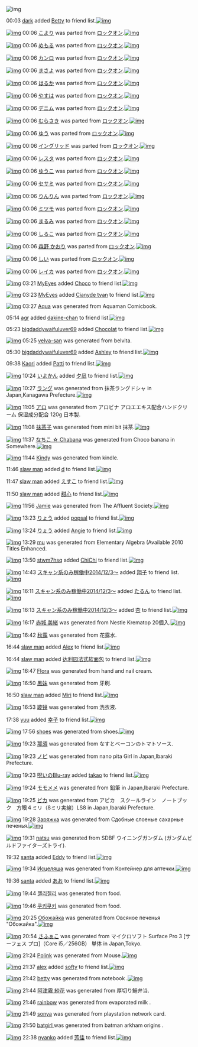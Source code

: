 ![img](http://gdrive-cdn.herokuapp.com/537b65a5bc09f0000721dda7/512px-barcode.png)

00:03 [dark](http://www.barcodekanojo.com/user/444936/dark) added [Betty](http://www.barcodekanojo.com/kanojo/830254/Betty) to friend list.[![img](http://www.deviantsart.com/m3aiim.png)](http://www.barcodekanojo.com/kanojo/830254/Betty) 

[![img](http://www.deviantsart.com/3ub541k.png)](http://www.barcodekanojo.com/kanojo/625909/%E3%81%93%E3%82%88%E3%82%8A) 00:06 [こより](http://www.barcodekanojo.com/kanojo/625909/%E3%81%93%E3%82%88%E3%82%8A) was parted from [ロックオン](http://www.barcodekanojo.com/kanojo/625909/%E3%81%93%E3%82%88%E3%82%8A).[![img](http://www.deviantsart.com/2musf1g.jpeg)](http://www.barcodekanojo.com/user/241643/%E3%83%AD%E3%83%83%E3%82%AF%E3%82%AA%E3%83%B3) 

[![img](http://www.deviantsart.com/30mdh9m.png)](http://www.barcodekanojo.com/kanojo/88321/%E3%82%81%E3%82%82%E3%82%8B) 00:06 [めもる](http://www.barcodekanojo.com/kanojo/88321/%E3%82%81%E3%82%82%E3%82%8B) was parted from [ロックオン](http://www.barcodekanojo.com/kanojo/88321/%E3%82%81%E3%82%82%E3%82%8B).[![img](http://www.deviantsart.com/2musf1g.jpeg)](http://www.barcodekanojo.com/user/241643/%E3%83%AD%E3%83%83%E3%82%AF%E3%82%AA%E3%83%B3) 

[![img](http://www.deviantsart.com/3r18esp.png)](http://www.barcodekanojo.com/kanojo/2524501/%E3%82%AB%E3%83%B3%E3%83%AD) 00:06 [カンロ](http://www.barcodekanojo.com/kanojo/2524501/%E3%82%AB%E3%83%B3%E3%83%AD) was parted from [ロックオン](http://www.barcodekanojo.com/kanojo/2524501/%E3%82%AB%E3%83%B3%E3%83%AD).[![img](http://www.deviantsart.com/2musf1g.jpeg)](http://www.barcodekanojo.com/user/241643/%E3%83%AD%E3%83%83%E3%82%AF%E3%82%AA%E3%83%B3) 

[![img](http://www.deviantsart.com/3hk5s54.png)](http://www.barcodekanojo.com/kanojo/2535292/%E3%81%BE%E3%81%95%E3%82%88) 00:06 [まさよ](http://www.barcodekanojo.com/kanojo/2535292/%E3%81%BE%E3%81%95%E3%82%88) was parted from [ロックオン](http://www.barcodekanojo.com/kanojo/2535292/%E3%81%BE%E3%81%95%E3%82%88).[![img](http://www.deviantsart.com/2musf1g.jpeg)](http://www.barcodekanojo.com/user/241643/%E3%83%AD%E3%83%83%E3%82%AF%E3%82%AA%E3%83%B3) 

[![img](http://www.deviantsart.com/dui659.png)](http://www.barcodekanojo.com/kanojo/2535294/%E3%81%AF%E3%82%8B%E3%81%8B) 00:06 [はるか](http://www.barcodekanojo.com/kanojo/2535294/%E3%81%AF%E3%82%8B%E3%81%8B) was parted from [ロックオン](http://www.barcodekanojo.com/kanojo/2535294/%E3%81%AF%E3%82%8B%E3%81%8B).[![img](http://www.deviantsart.com/2musf1g.jpeg)](http://www.barcodekanojo.com/user/241643/%E3%83%AD%E3%83%83%E3%82%AF%E3%82%AA%E3%83%B3) 

[![img](http://www.deviantsart.com/kappj5.png)](http://www.barcodekanojo.com/kanojo/2823398/%E3%82%84%E3%81%99%E3%81%AF) 00:06 [やすは](http://www.barcodekanojo.com/kanojo/2823398/%E3%82%84%E3%81%99%E3%81%AF) was parted from [ロックオン](http://www.barcodekanojo.com/kanojo/2823398/%E3%82%84%E3%81%99%E3%81%AF).[![img](http://www.deviantsart.com/2musf1g.jpeg)](http://www.barcodekanojo.com/user/241643/%E3%83%AD%E3%83%83%E3%82%AF%E3%82%AA%E3%83%B3) 

[![img](http://www.deviantsart.com/p4i6p2.png)](http://www.barcodekanojo.com/kanojo/2812451/%E3%83%87%E3%83%8B%E3%83%A0) 00:06 [デニム](http://www.barcodekanojo.com/kanojo/2812451/%E3%83%87%E3%83%8B%E3%83%A0) was parted from [ロックオン](http://www.barcodekanojo.com/kanojo/2812451/%E3%83%87%E3%83%8B%E3%83%A0).[![img](http://www.deviantsart.com/2musf1g.jpeg)](http://www.barcodekanojo.com/user/241643/%E3%83%AD%E3%83%83%E3%82%AF%E3%82%AA%E3%83%B3) 

[![img](http://www.deviantsart.com/1l1hk7r.png)](http://www.barcodekanojo.com/kanojo/2768298/%E3%82%80%E3%82%89%E3%81%95%E3%81%8D) 00:06 [むらさき](http://www.barcodekanojo.com/kanojo/2768298/%E3%82%80%E3%82%89%E3%81%95%E3%81%8D) was parted from [ロックオン](http://www.barcodekanojo.com/kanojo/2768298/%E3%82%80%E3%82%89%E3%81%95%E3%81%8D).[![img](http://www.deviantsart.com/2musf1g.jpeg)](http://www.barcodekanojo.com/user/241643/%E3%83%AD%E3%83%83%E3%82%AF%E3%82%AA%E3%83%B3) 

[![img](http://www.deviantsart.com/19amhf3.png)](http://www.barcodekanojo.com/kanojo/2989075/%E3%82%86%E3%81%86) 00:06 [ゆう](http://www.barcodekanojo.com/kanojo/2989075/%E3%82%86%E3%81%86) was parted from [ロックオン](http://www.barcodekanojo.com/kanojo/2989075/%E3%82%86%E3%81%86).[![img](http://www.deviantsart.com/2musf1g.jpeg)](http://www.barcodekanojo.com/user/241643/%E3%83%AD%E3%83%83%E3%82%AF%E3%82%AA%E3%83%B3) 

[![img](http://www.deviantsart.com/3bntavo.png)](http://www.barcodekanojo.com/kanojo/2439918/%E3%82%A4%E3%83%B3%E3%82%B0%E3%83%AA%E3%83%83%E3%83%89) 00:06 [イングリッド](http://www.barcodekanojo.com/kanojo/2439918/%E3%82%A4%E3%83%B3%E3%82%B0%E3%83%AA%E3%83%83%E3%83%89) was parted from [ロックオン](http://www.barcodekanojo.com/kanojo/2439918/%E3%82%A4%E3%83%B3%E3%82%B0%E3%83%AA%E3%83%83%E3%83%89).[![img](http://www.deviantsart.com/2musf1g.jpeg)](http://www.barcodekanojo.com/user/241643/%E3%83%AD%E3%83%83%E3%82%AF%E3%82%AA%E3%83%B3) 

[![img](http://www.deviantsart.com/1p6e0s2.png)](http://www.barcodekanojo.com/kanojo/2500025/%E3%83%AC%E3%82%B9%E3%82%BF) 00:06 [レスタ](http://www.barcodekanojo.com/kanojo/2500025/%E3%83%AC%E3%82%B9%E3%82%BF) was parted from [ロックオン](http://www.barcodekanojo.com/kanojo/2500025/%E3%83%AC%E3%82%B9%E3%82%BF).[![img](http://www.deviantsart.com/2musf1g.jpeg)](http://www.barcodekanojo.com/user/241643/%E3%83%AD%E3%83%83%E3%82%AF%E3%82%AA%E3%83%B3) 

[![img](http://www.deviantsart.com/3i5gkor.png)](http://www.barcodekanojo.com/kanojo/2818985/%E3%82%86%E3%81%86%E3%81%93) 00:06 [ゆうこ](http://www.barcodekanojo.com/kanojo/2818985/%E3%82%86%E3%81%86%E3%81%93) was parted from [ロックオン](http://www.barcodekanojo.com/kanojo/2818985/%E3%82%86%E3%81%86%E3%81%93).[![img](http://www.deviantsart.com/2musf1g.jpeg)](http://www.barcodekanojo.com/user/241643/%E3%83%AD%E3%83%83%E3%82%AF%E3%82%AA%E3%83%B3) 

[![img](http://www.deviantsart.com/a154nq.png)](http://www.barcodekanojo.com/kanojo/2807463/%E3%82%BB%E3%82%B5%E3%83%9F) 00:06 [セサミ](http://www.barcodekanojo.com/kanojo/2807463/%E3%82%BB%E3%82%B5%E3%83%9F) was parted from [ロックオン](http://www.barcodekanojo.com/kanojo/2807463/%E3%82%BB%E3%82%B5%E3%83%9F).[![img](http://www.deviantsart.com/2musf1g.jpeg)](http://www.barcodekanojo.com/user/241643/%E3%83%AD%E3%83%83%E3%82%AF%E3%82%AA%E3%83%B3) 

[![img](http://www.deviantsart.com/16snuk0.png)](http://www.barcodekanojo.com/kanojo/2819354/%E3%82%8A%E3%82%93%E3%82%8A%E3%82%93) 00:06 [りんりん](http://www.barcodekanojo.com/kanojo/2819354/%E3%82%8A%E3%82%93%E3%82%8A%E3%82%93) was parted from [ロックオン](http://www.barcodekanojo.com/kanojo/2819354/%E3%82%8A%E3%82%93%E3%82%8A%E3%82%93).[![img](http://www.deviantsart.com/2musf1g.jpeg)](http://www.barcodekanojo.com/user/241643/%E3%83%AD%E3%83%83%E3%82%AF%E3%82%AA%E3%83%B3) 

[![img](http://www.deviantsart.com/17pg06a.png)](http://www.barcodekanojo.com/kanojo/2520483/%E3%83%9F%E3%83%84%E3%83%A2) 00:06 [ミツモ](http://www.barcodekanojo.com/kanojo/2520483/%E3%83%9F%E3%83%84%E3%83%A2) was parted from [ロックオン](http://www.barcodekanojo.com/kanojo/2520483/%E3%83%9F%E3%83%84%E3%83%A2).[![img](http://www.deviantsart.com/2musf1g.jpeg)](http://www.barcodekanojo.com/user/241643/%E3%83%AD%E3%83%83%E3%82%AF%E3%82%AA%E3%83%B3) 

[![img](http://www.deviantsart.com/28qdd41.png)](http://www.barcodekanojo.com/kanojo/2532654/%E3%81%BE%E3%82%8B%E3%81%BF) 00:06 [まるみ](http://www.barcodekanojo.com/kanojo/2532654/%E3%81%BE%E3%82%8B%E3%81%BF) was parted from [ロックオン](http://www.barcodekanojo.com/kanojo/2532654/%E3%81%BE%E3%82%8B%E3%81%BF).[![img](http://www.deviantsart.com/2musf1g.jpeg)](http://www.barcodekanojo.com/user/241643/%E3%83%AD%E3%83%83%E3%82%AF%E3%82%AA%E3%83%B3) 

[![img](http://www.deviantsart.com/1dfjiml.png)](http://www.barcodekanojo.com/kanojo/265551/%E3%81%97%E3%82%8B%E3%81%93) 00:06 [しるこ](http://www.barcodekanojo.com/kanojo/265551/%E3%81%97%E3%82%8B%E3%81%93) was parted from [ロックオン](http://www.barcodekanojo.com/kanojo/265551/%E3%81%97%E3%82%8B%E3%81%93).[![img](http://www.deviantsart.com/2musf1g.jpeg)](http://www.barcodekanojo.com/user/241643/%E3%83%AD%E3%83%83%E3%82%AF%E3%82%AA%E3%83%B3) 

[![img](http://www.deviantsart.com/qfrkag.png)](http://www.barcodekanojo.com/kanojo/85122/%E6%A3%AE%E9%87%8E%20%E3%81%8B%E3%81%8A%E3%82%8A) 00:06 [森野 かおり](http://www.barcodekanojo.com/kanojo/85122/%E6%A3%AE%E9%87%8E%20%E3%81%8B%E3%81%8A%E3%82%8A) was parted from [ロックオン](http://www.barcodekanojo.com/kanojo/85122/%E6%A3%AE%E9%87%8E%20%E3%81%8B%E3%81%8A%E3%82%8A).[![img](http://www.deviantsart.com/2musf1g.jpeg)](http://www.barcodekanojo.com/user/241643/%E3%83%AD%E3%83%83%E3%82%AF%E3%82%AA%E3%83%B3) 

[![img](http://www.deviantsart.com/35t2in7.png)](http://www.barcodekanojo.com/kanojo/2369435/%E3%81%97%E3%81%84) 00:06 [しい](http://www.barcodekanojo.com/kanojo/2369435/%E3%81%97%E3%81%84) was parted from [ロックオン](http://www.barcodekanojo.com/kanojo/2369435/%E3%81%97%E3%81%84).[![img](http://www.deviantsart.com/2musf1g.jpeg)](http://www.barcodekanojo.com/user/241643/%E3%83%AD%E3%83%83%E3%82%AF%E3%82%AA%E3%83%B3) 

[![img](http://www.deviantsart.com/22n6c86.png)](http://www.barcodekanojo.com/kanojo/2361226/%E3%83%AC%E3%82%A4%E3%82%AB) 00:06 [レイカ](http://www.barcodekanojo.com/kanojo/2361226/%E3%83%AC%E3%82%A4%E3%82%AB) was parted from [ロックオン](http://www.barcodekanojo.com/kanojo/2361226/%E3%83%AC%E3%82%A4%E3%82%AB).[![img](http://www.deviantsart.com/2musf1g.jpeg)](http://www.barcodekanojo.com/user/241643/%E3%83%AD%E3%83%83%E3%82%AF%E3%82%AA%E3%83%B3) 

[![img](http://www.deviantsart.com/16qmqpj.jpeg)](http://www.barcodekanojo.com/user/445543/MyEyes) 03:21 [MyEyes](http://www.barcodekanojo.com/user/445543/MyEyes) added [Choco](http://www.barcodekanojo.com/kanojo/1234432/Choco) to friend list.[![img](http://www.deviantsart.com/fnqngc.png)](http://www.barcodekanojo.com/kanojo/1234432/Choco) 

[![img](http://www.deviantsart.com/16qmqpj.jpeg)](http://www.barcodekanojo.com/user/445543/MyEyes) 03:23 [MyEyes](http://www.barcodekanojo.com/user/445543/MyEyes) added [Cianyde tyan](http://www.barcodekanojo.com/kanojo/2554983/Cianyde%20tyan) to friend list.[![img](http://www.deviantsart.com/7thjl4.png)](http://www.barcodekanojo.com/kanojo/2554983/Cianyde%20tyan) 

[![img](http://www.deviantsart.com/1prrtd4.png)](http://www.barcodekanojo.com/kanojo/3191656/Aqua) 03:27 [Aqua](http://www.barcodekanojo.com/kanojo/3191656/Aqua) was generated from Aquaman Comicbook.

05:14 [agr](http://www.barcodekanojo.com/user/499692/agr) added [dakine-chan](http://www.barcodekanojo.com/kanojo/2531634/dakine-chan) to friend list.[![img](http://www.deviantsart.com/24l9mqf.png)](http://www.barcodekanojo.com/kanojo/2531634/dakine-chan) 

05:23 [bigdaddywaifuluver69](http://www.barcodekanojo.com/user/499693/bigdaddywaifuluver69) added [Chocolat](http://www.barcodekanojo.com/kanojo/3164531/Chocolat) to friend list.[![img](http://www.deviantsart.com/dvjsa0.png)](http://www.barcodekanojo.com/kanojo/3164531/Chocolat) 

[![img](http://www.deviantsart.com/vb30gk.png)](http://www.barcodekanojo.com/kanojo/3191657/velva-san) 05:25 [velva-san](http://www.barcodekanojo.com/kanojo/3191657/velva-san) was generated from belvita.

05:30 [bigdaddywaifuluver69](http://www.barcodekanojo.com/user/499693/bigdaddywaifuluver69) added [Ashley](http://www.barcodekanojo.com/kanojo/3131227/Ashley) to friend list.[![img](http://www.deviantsart.com/i6ver7.png)](http://www.barcodekanojo.com/kanojo/3131227/Ashley) 

09:38 [Kaori](http://www.barcodekanojo.com/user/488427/Kaori) added [Patti](http://www.barcodekanojo.com/kanojo/2109540/Patti) to friend list.[![img](http://www.deviantsart.com/3ep4iaf.png)](http://www.barcodekanojo.com/kanojo/2109540/Patti) 

[![img](http://www.deviantsart.com/3q350kc.jpeg)](http://www.barcodekanojo.com/user/289940/%E3%81%84%E3%82%88%E3%81%8B%E3%82%93) 10:24 [いよかん](http://www.barcodekanojo.com/user/289940/%E3%81%84%E3%82%88%E3%81%8B%E3%82%93) added [夕凪](http://www.barcodekanojo.com/kanojo/3108097/%E5%A4%95%E5%87%AA) to friend list.[![img](http://www.deviantsart.com/15s57m7.png)](http://www.barcodekanojo.com/kanojo/3108097/%E5%A4%95%E5%87%AA) 

[![img](http://www.deviantsart.com/699h77.png)](http://www.barcodekanojo.com/kanojo/3191658/%E3%83%A9%E3%83%B3%E3%82%B0) 10:27 [ラング](http://www.barcodekanojo.com/kanojo/3191658/%E3%83%A9%E3%83%B3%E3%82%B0) was generated from 抹茶ラングドシャ in Japan,Kanagawa Prefecture.[![img](http://www.deviantsart.com/2tod2q4.jpeg)](http://www.barcodekanojo.com/product_images/barcode/6016188/1421198821/%E6%8A%B9%E8%8C%B6%E3%83%A9%E3%83%B3%E3%82%B0%E3%83%89%E3%82%B7%E3%83%A3.jpg) 

[![img](http://www.deviantsart.com/1oo068s.png)](http://www.barcodekanojo.com/kanojo/3191659/%E3%82%A2%E3%83%AD) 11:05 [アロ](http://www.barcodekanojo.com/kanojo/3191659/%E3%82%A2%E3%83%AD) was generated from アロビナ アロエエキス配合ハンドクリーム 保湿成分配合 120g 日本製.

[![img](http://www.deviantsart.com/31vv5am.png)](http://www.barcodekanojo.com/kanojo/3191660/%E6%8A%B9%E8%8C%B6%E5%AD%90) 11:08 [抹茶子](http://www.barcodekanojo.com/kanojo/3191660/%E6%8A%B9%E8%8C%B6%E5%AD%90) was generated from mini bit 抹茶.[![img](http://www.deviantsart.com/ooeee6.jpeg)](http://www.barcodekanojo.com/product_images/barcode/6016190/1421201233/mini%20bit%20%E6%8A%B9%E8%8C%B6.jpg) 

[![img](http://www.deviantsart.com/2lda3cs.png)](http://www.barcodekanojo.com/kanojo/3191661/%E3%81%AA%E3%81%A1%E3%81%93%20%E2%98%86%20Chabana) 11:37 [なちこ ☆ Chabana](http://www.barcodekanojo.com/kanojo/3191661/%E3%81%AA%E3%81%A1%E3%81%93%20%E2%98%86%20Chabana) was generated from Choco banana in Somewhere.[![img](http://www.deviantsart.com/lro5p1.jpeg)](http://www.barcodekanojo.com/product_images/barcode/6016191/1421203018/Choco%20banana.jpg) 

[![img](http://www.deviantsart.com/36klnm0.png)](http://www.barcodekanojo.com/kanojo/3191662/Kindy) 11:44 [Kindy](http://www.barcodekanojo.com/kanojo/3191662/Kindy) was generated from kindle.

11:46 [slaw man](http://www.barcodekanojo.com/user/499678/slaw%20man) added [d](http://www.barcodekanojo.com/kanojo/2973522/d) to friend list.[![img](http://www.deviantsart.com/958v18.png)](http://www.barcodekanojo.com/kanojo/2973522/d) 

11:47 [slaw man](http://www.barcodekanojo.com/user/499678/slaw%20man) added [えすこ](http://www.barcodekanojo.com/kanojo/531127/%E3%81%88%E3%81%99%E3%81%93) to friend list.[![img](http://www.deviantsart.com/2mldlpl.png)](http://www.barcodekanojo.com/kanojo/531127/%E3%81%88%E3%81%99%E3%81%93) 

11:50 [slaw man](http://www.barcodekanojo.com/user/499678/slaw%20man) added [甜心](http://www.barcodekanojo.com/kanojo/1999777/%E7%94%9C%E5%BF%83) to friend list.[![img](http://www.deviantsart.com/2131d7h.png)](http://www.barcodekanojo.com/kanojo/1999777/%E7%94%9C%E5%BF%83) 

[![img](http://www.deviantsart.com/3sq8gln.png)](http://www.barcodekanojo.com/kanojo/3191663/Jamie) 11:56 [Jamie](http://www.barcodekanojo.com/kanojo/3191663/Jamie) was generated from The Affluent Society.[![img](http://www.deviantsart.com/2b6lit1.jpeg)](http://www.barcodekanojo.com/product_images/barcode/6016196/1421204110/The%20Affluent%20Society.jpg) 

[![img](http://www.deviantsart.com/3uepgng.jpeg)](http://www.barcodekanojo.com/user/440386/%E3%82%8A%E3%82%87%E3%81%86) 13:23 [りょう](http://www.barcodekanojo.com/user/440386/%E3%82%8A%E3%82%87%E3%81%86) added [popsal](http://www.barcodekanojo.com/kanojo/2517131/popsal) to friend list.[![img](http://www.deviantsart.com/234p4ta.png)](http://www.barcodekanojo.com/kanojo/2517131/popsal) 

[![img](http://www.deviantsart.com/3uepgng.jpeg)](http://www.barcodekanojo.com/user/440386/%E3%82%8A%E3%82%87%E3%81%86) 13:24 [りょう](http://www.barcodekanojo.com/user/440386/%E3%82%8A%E3%82%87%E3%81%86) added [Angie](http://www.barcodekanojo.com/kanojo/2664810/Angie) to friend list.[![img](http://www.deviantsart.com/324mk82.png)](http://www.barcodekanojo.com/kanojo/2664810/Angie) 

[![img](http://www.deviantsart.com/3metv6e.png)](http://www.barcodekanojo.com/kanojo/3191664/mu) 13:29 [mu](http://www.barcodekanojo.com/kanojo/3191664/mu) was generated from Elementary Algebra (Available 2010 Titles Enhanced.

[![img](http://www.deviantsart.com/381ktb3.jpeg)](http://www.barcodekanojo.com/user/499700/stwm7hsq) 13:50 [stwm7hsq](http://www.barcodekanojo.com/user/499700/stwm7hsq) added [ChiChi](http://www.barcodekanojo.com/kanojo/2756762/ChiChi) to friend list.[![img](http://www.deviantsart.com/1c3cvs6.png)](http://www.barcodekanojo.com/kanojo/2756762/ChiChi) 

[![img](http://www.deviantsart.com/99ugn1.jpeg)](http://www.barcodekanojo.com/user/6029/%E3%82%B9%E3%82%AD%E3%83%A3%E3%83%B3%E7%B3%BB%E3%81%AE%E3%81%BF%E7%A8%BC%E5%83%8D%E4%B8%AD2014%2F12%2F3%EF%BD%9E) 14:43 [スキャン系のみ稼働中2014/12/3～](http://www.barcodekanojo.com/user/6029/%E3%82%B9%E3%82%AD%E3%83%A3%E3%83%B3%E7%B3%BB%E3%81%AE%E3%81%BF%E7%A8%BC%E5%83%8D%E4%B8%AD2014%2F12%2F3%EF%BD%9E) added [翔子](http://www.barcodekanojo.com/kanojo/3113553/%E7%BF%94%E5%AD%90) to friend list.[![img](http://www.deviantsart.com/34qnte2.png)](http://www.barcodekanojo.com/kanojo/3113553/%E7%BF%94%E5%AD%90) 

[![img](http://www.deviantsart.com/99ugn1.jpeg)](http://www.barcodekanojo.com/user/6029/%E3%82%B9%E3%82%AD%E3%83%A3%E3%83%B3%E7%B3%BB%E3%81%AE%E3%81%BF%E7%A8%BC%E5%83%8D%E4%B8%AD2014%2F12%2F3%EF%BD%9E) 16:11 [スキャン系のみ稼働中2014/12/3～](http://www.barcodekanojo.com/user/6029/%E3%82%B9%E3%82%AD%E3%83%A3%E3%83%B3%E7%B3%BB%E3%81%AE%E3%81%BF%E7%A8%BC%E5%83%8D%E4%B8%AD2014%2F12%2F3%EF%BD%9E) added [たるん](http://www.barcodekanojo.com/kanojo/39474/%E3%81%9F%E3%82%8B%E3%82%93) to friend list.[![img](http://www.deviantsart.com/3p1h68l.png)](http://www.barcodekanojo.com/kanojo/39474/%E3%81%9F%E3%82%8B%E3%82%93) 

[![img](http://www.deviantsart.com/99ugn1.jpeg)](http://www.barcodekanojo.com/user/6029/%E3%82%B9%E3%82%AD%E3%83%A3%E3%83%B3%E7%B3%BB%E3%81%AE%E3%81%BF%E7%A8%BC%E5%83%8D%E4%B8%AD2014%2F12%2F3%EF%BD%9E) 16:13 [スキャン系のみ稼働中2014/12/3～](http://www.barcodekanojo.com/user/6029/%E3%82%B9%E3%82%AD%E3%83%A3%E3%83%B3%E7%B3%BB%E3%81%AE%E3%81%BF%E7%A8%BC%E5%83%8D%E4%B8%AD2014%2F12%2F3%EF%BD%9E) added [杏](http://www.barcodekanojo.com/kanojo/2937960/%E6%9D%8F) to friend list.[![img](http://www.deviantsart.com/2i7m01p.png)](http://www.barcodekanojo.com/kanojo/2937960/%E6%9D%8F) 

[![img](http://www.deviantsart.com/2lskb1v.png)](http://www.barcodekanojo.com/kanojo/3191665/%E8%B5%A4%E5%9F%8E%20%E7%BE%8E%E7%B7%92) 16:17 [赤城 美緒](http://www.barcodekanojo.com/kanojo/3191665/%E8%B5%A4%E5%9F%8E%20%E7%BE%8E%E7%B7%92) was generated from Nestle Krematop 20個入.[![img](http://www.deviantsart.com/3bhk5e9.jpeg)](http://www.barcodekanojo.com/product_images/barcode/6016204/1421219800/50x50xNestle,P20Krematop,P2020,PE5,P80,P8B,PE5,P85,PA5.jpg,qw=88,ah=88.pagespeed.ic.iRdO190aJ1.jpg) 

[![img](http://www.deviantsart.com/1ff2ikh.png)](http://www.barcodekanojo.com/kanojo/3191666/%E7%A7%8B%E9%9C%B2) 16:42 [秋露](http://www.barcodekanojo.com/kanojo/3191666/%E7%A7%8B%E9%9C%B2) was generated from 花露水.

16:44 [slaw man](http://www.barcodekanojo.com/user/499678/slaw%20man) added [Alex](http://www.barcodekanojo.com/kanojo/2625664/Alex) to friend list.[![img](http://www.deviantsart.com/3srghk2.png)](http://www.barcodekanojo.com/kanojo/2625664/Alex) 

16:44 [slaw man](http://www.barcodekanojo.com/user/499678/slaw%20man) added [达利园法式软面包](http://www.barcodekanojo.com/kanojo/2851510/%E8%BE%BE%E5%88%A9%E5%9B%AD%E6%B3%95%E5%BC%8F%E8%BD%AF%E9%9D%A2%E5%8C%85) to friend list.[![img](http://www.deviantsart.com/1i7pb5d.png)](http://www.barcodekanojo.com/kanojo/2851510/%E8%BE%BE%E5%88%A9%E5%9B%AD%E6%B3%95%E5%BC%8F%E8%BD%AF%E9%9D%A2%E5%8C%85) 

[![img](http://www.deviantsart.com/jqfsdd.png)](http://www.barcodekanojo.com/kanojo/3191667/Flora) 16:47 [Flora](http://www.barcodekanojo.com/kanojo/3191667/Flora) was generated from hand and nail cream.

[![img](http://www.deviantsart.com/3mg7l8k.png)](http://www.barcodekanojo.com/kanojo/3191668/%E9%BB%91%E5%A6%B9) 16:50 [黑妹](http://www.barcodekanojo.com/kanojo/3191668/%E9%BB%91%E5%A6%B9) was generated from 牙刷.

16:50 [slaw man](http://www.barcodekanojo.com/user/499678/slaw%20man) added [Miri](http://www.barcodekanojo.com/kanojo/1100846/Miri) to friend list.[![img](http://www.deviantsart.com/mmf577.png)](http://www.barcodekanojo.com/kanojo/1100846/Miri) 

[![img](http://www.deviantsart.com/2o4otdb.png)](http://www.barcodekanojo.com/kanojo/3191669/%E7%92%87%E9%95%9C) 16:53 [璇镜](http://www.barcodekanojo.com/kanojo/3191669/%E7%92%87%E9%95%9C) was generated from 洗衣液.

17:38 [yuu](http://www.barcodekanojo.com/user/499702/yuu) added [幸子](http://www.barcodekanojo.com/kanojo/2758633/%E5%B9%B8%E5%AD%90) to friend list.[![img](http://www.deviantsart.com/1f09f1q.png)](http://www.barcodekanojo.com/kanojo/2758633/%E5%B9%B8%E5%AD%90) 

[![img](http://www.deviantsart.com/11s4qon.png)](http://www.barcodekanojo.com/kanojo/3191670/shoes) 17:56 [shoes](http://www.barcodekanojo.com/kanojo/3191670/shoes) was generated from shoes.[![img](http://www.deviantsart.com/2nrbrjl.jpeg)](http://www.barcodekanojo.com/product_images/barcode/6016213/1421225795/shoes.jpg) 

[![img](http://www.deviantsart.com/1ar2m2t.png)](http://www.barcodekanojo.com/kanojo/3191671/%E9%82%A3%E9%A0%88) 19:23 [那須](http://www.barcodekanojo.com/kanojo/3191671/%E9%82%A3%E9%A0%88) was generated from なすとベーコンのトマトソース.

[![img](http://www.deviantsart.com/25tckir.png)](http://www.barcodekanojo.com/kanojo/3191672/%E3%83%8E%E3%83%94) 19:23 [ノピ](http://www.barcodekanojo.com/kanojo/3191672/%E3%83%8E%E3%83%94) was generated from nano pita Girl in Japan,Ibaraki Prefecture.

[![img](http://www.deviantsart.com/p8avmd.jpeg)](http://www.barcodekanojo.com/user/243256/%E5%91%AA%E3%81%84%E3%81%AEBlu-ray) 19:23 [呪いのBlu-ray](http://www.barcodekanojo.com/user/243256/%E5%91%AA%E3%81%84%E3%81%AEBlu-ray) added [takao](http://www.barcodekanojo.com/kanojo/2917389/takao) to friend list.[![img](http://www.deviantsart.com/79k6kq.png)](http://www.barcodekanojo.com/kanojo/2917389/takao) 

[![img](http://www.deviantsart.com/152fptg.png)](http://www.barcodekanojo.com/kanojo/3191673/%E3%83%A2%E3%83%A2%E3%83%A1%E3%83%A1) 19:24 [モモメメ](http://www.barcodekanojo.com/kanojo/3191673/%E3%83%A2%E3%83%A2%E3%83%A1%E3%83%A1) was generated from 鉛筆 in Japan,Ibaraki Prefecture.

[![img](http://www.deviantsart.com/1lbcila.png)](http://www.barcodekanojo.com/kanojo/3191674/%E3%83%94%E3%82%AB) 19:25 [ピカ](http://www.barcodekanojo.com/kanojo/3191674/%E3%83%94%E3%82%AB) was generated from アピカ　スクールライン　ノートブック　方眼４ミリ（8ミリ実線）LS8 in Japan,Ibaraki Prefecture.

[![img](http://www.deviantsart.com/2gfjfrs.png)](http://www.barcodekanojo.com/kanojo/3191675/%D0%97%D0%B0%D1%80%D1%8F%D0%B6%D0%BA%D0%B0) 19:28 [Заряжка](http://www.barcodekanojo.com/kanojo/3191675/%D0%97%D0%B0%D1%80%D1%8F%D0%B6%D0%BA%D0%B0) was generated from Сдобные слоеные сахарные печенья.[![img](http://www.deviantsart.com/1d85hdm.jpeg)](http://www.barcodekanojo.com/product_images/barcode/6016219/1421231246/%D0%A1%D0%B4%D0%BE%D0%B1%D0%BD%D1%8B%D0%B5%20%D1%81%D0%BB%D0%BE%D0%B5%D0%BD%D1%8B%D0%B5%20%D1%81%D0%B0%D1%85%D0%B0%D1%80%D0%BD%D1%8B%D0%B5%20%D0%BF%D0%B5%D1%87%D0%B5%D0%BD%D1%8C%D1%8F.jpg) 

[![img](http://www.deviantsart.com/12oiqfj.png)](http://www.barcodekanojo.com/kanojo/3191676/natsu) 19:31 [natsu](http://www.barcodekanojo.com/kanojo/3191676/natsu) was generated from SDBF ウイニングガンダム (ガンダムビルドファイターズトライ).

19:32 [santa](http://www.barcodekanojo.com/user/496765/santa) added [Eddy](http://www.barcodekanojo.com/kanojo/2857686/Eddy) to friend list.[![img](http://www.deviantsart.com/12pgbh1.png)](http://www.barcodekanojo.com/kanojo/2857686/Eddy) 

[![img](http://www.deviantsart.com/9joe1m.png)](http://www.barcodekanojo.com/kanojo/3191677/%D0%98%D1%81%D1%86%D0%B5%D0%BB%D1%8F%D1%88%D0%B0) 19:34 [Исцеляша](http://www.barcodekanojo.com/kanojo/3191677/%D0%98%D1%81%D1%86%D0%B5%D0%BB%D1%8F%D1%88%D0%B0) was generated from Контейнер для аптечки.[![img](http://www.deviantsart.com/116kgs7.jpeg)](http://www.barcodekanojo.com/product_images/barcode/6016222/1421231590/%D0%9A%D0%BE%D0%BD%D1%82%D0%B5%D0%B9%D0%BD%D0%B5%D1%80%20%D0%B4%D0%BB%D1%8F%20%D0%B0%D0%BF%D1%82%D0%B5%D1%87%D0%BA%D0%B8.jpg) 

19:36 [santa](http://www.barcodekanojo.com/user/496765/santa) added [あお](http://www.barcodekanojo.com/kanojo/1935097/%E3%81%82%E3%81%8A) to friend list.[![img](http://www.deviantsart.com/3b71759.png)](http://www.barcodekanojo.com/kanojo/1935097/%E3%81%82%E3%81%8A) 

[![img](http://www.deviantsart.com/3fld3gt.png)](http://www.barcodekanojo.com/kanojo/3191678/%EC%A0%A4%EB%A6%AC%EC%A0%A4%EB%A6%AC) 19:44 [젤리젤리](http://www.barcodekanojo.com/kanojo/3191678/%EC%A0%A4%EB%A6%AC%EC%A0%A4%EB%A6%AC) was generated from food.

[![img](http://www.deviantsart.com/13aioip.png)](http://www.barcodekanojo.com/kanojo/3191679/%EC%BF%A0%ED%82%A4%EC%BF%A0%ED%82%A4) 19:46 [쿠키쿠키](http://www.barcodekanojo.com/kanojo/3191679/%EC%BF%A0%ED%82%A4%EC%BF%A0%ED%82%A4) was generated from food.

[![img](http://www.deviantsart.com/m0pmcu.png)](http://www.barcodekanojo.com/kanojo/3191680/%D0%9E%D0%B1%D0%BE%D0%B6%D0%B0%D0%B9%D0%BA%D0%B0) 20:25 [Обожайка](http://www.barcodekanojo.com/kanojo/3191680/%D0%9E%D0%B1%D0%BE%D0%B6%D0%B0%D0%B9%D0%BA%D0%B0) was generated from Овсяное печенья "Обожайка".[![img](http://www.deviantsart.com/10l0u5m.jpeg)](http://www.barcodekanojo.com/product_images/barcode/6016226/1421234700/%D0%9E%D0%B2%D1%81%D1%8F%D0%BD%D0%BE%D0%B5%20%D0%BF%D0%B5%D1%87%D0%B5%D0%BD%D1%8C%D1%8F%20%22%D0%9E%D0%B1%D0%BE%D0%B6%D0%B0%D0%B9%D0%BA%D0%B0%22.jpg) 

[![img](http://www.deviantsart.com/1onnfq2.png)](http://www.barcodekanojo.com/kanojo/3191681/%E3%81%95%E3%81%B5%E3%81%81%E3%81%93) 20:54 [さふぁこ](http://www.barcodekanojo.com/kanojo/3191681/%E3%81%95%E3%81%B5%E3%81%81%E3%81%93) was generated from マイクロソフト Surface Pro 3 [サーフェス プロ]（Core i5／256GB） 単体 in Japan,Tokyo.

[![img](http://www.deviantsart.com/23dbum8.png)](http://www.barcodekanojo.com/kanojo/3191682/Polink) 21:24 [Polink](http://www.barcodekanojo.com/kanojo/3191682/Polink) was generated from Mouse.[![img](http://www.deviantsart.com/38cock4.jpeg)](http://www.barcodekanojo.com/product_images/barcode/6016228/1421238215/50x50xMouse.jpg,qw=88,ah=88.pagespeed.ic.Eqfm0alz9O.jpg) 

[![img](http://www.deviantsart.com/2bu1fn4.jpeg)](http://www.barcodekanojo.com/user/486285/alex) 21:37 [alex](http://www.barcodekanojo.com/user/486285/alex) added [softy](http://www.barcodekanojo.com/kanojo/2886430/softy) to friend list.[![img](http://www.deviantsart.com/39fhk8u.png)](http://www.barcodekanojo.com/kanojo/2886430/softy) 

[![img](http://www.deviantsart.com/2qtvoss.png)](http://www.barcodekanojo.com/kanojo/3191683/betty) 21:42 [betty](http://www.barcodekanojo.com/kanojo/3191683/betty) was generated from notebook .[![img](http://www.deviantsart.com/3mtoiqs.jpeg)](http://www.barcodekanojo.com/product_images/barcode/6016230/1421239294/notebook%20.jpg) 

[![img](http://www.deviantsart.com/3j199im.png)](http://www.barcodekanojo.com/kanojo/3191684/%E9%98%BF%E6%B4%A5%E9%9C%A7%20%E7%B4%97%E8%8A%B1) 21:44 [阿津霧 紗花](http://www.barcodekanojo.com/kanojo/3191684/%E9%98%BF%E6%B4%A5%E9%9C%A7%20%E7%B4%97%E8%8A%B1) was generated from 厚切り鮭弁当.

[![img](http://www.deviantsart.com/30ddlv3.png)](http://www.barcodekanojo.com/kanojo/3191685/rainbow) 21:46 [rainbow](http://www.barcodekanojo.com/kanojo/3191685/rainbow) was generated from evaporated milk .

[![img](http://www.deviantsart.com/2lmvgfm.png)](http://www.barcodekanojo.com/kanojo/3191686/sonya) 21:49 [sonya](http://www.barcodekanojo.com/kanojo/3191686/sonya) was generated from playstation network card.

[![img](http://www.deviantsart.com/1shgi3t.png)](http://www.barcodekanojo.com/kanojo/3191687/batgirl%20) 21:50 [batgirl ](http://www.barcodekanojo.com/kanojo/3191687/batgirl%20) was generated from batman arkham origins .

[![img](http://www.deviantsart.com/1m8kbo8.jpeg)](http://www.barcodekanojo.com/user/405474/nyanko) 22:38 [nyanko](http://www.barcodekanojo.com/user/405474/nyanko) added [芳佳](http://www.barcodekanojo.com/kanojo/3190477/%E8%8A%B3%E4%BD%B3) to friend list.[![img](http://www.deviantsart.com/2jnv2o7.png)](http://www.barcodekanojo.com/kanojo/3190477/%E8%8A%B3%E4%BD%B3) 

